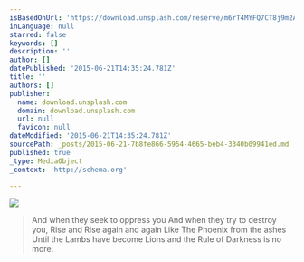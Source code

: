 ```yaml
---
isBasedOnUrl: 'https://download.unsplash.com/reserve/m6rT4MYFQ7CT8j9m2AEC_JakeGivens%20-%20Sunset%20in%20the%20Park.JPG'
inLanguage: null
starred: false
keywords: []
description: ''
author: []
datePublished: '2015-06-21T14:35:24.781Z'
title: ''
authors: []
publisher:
  name: download.unsplash.com
  domain: download.unsplash.com
  url: null
  favicon: null
dateModified: '2015-06-21T14:35:24.781Z'
sourcePath: _posts/2015-06-21-7b8fe866-5954-4665-beb4-3340b09941ed.md
published: true
_type: MediaObject
_context: 'http://schema.org'

---
```

![](https://download.unsplash.com/reserve/m6rT4MYFQ7CT8j9m2AEC_JakeGivens%20-%20Sunset%20in%20the%20Park.JPG)

> And when they seek 
> to oppress you 
> And when they try 
> to destroy you, 
> Rise and Rise again 
> and again 
> Like The Phoenix 
> from the ashes 
> Until the Lambs 
> have become Lions 
> and the Rule of Darkness 
> is no more.